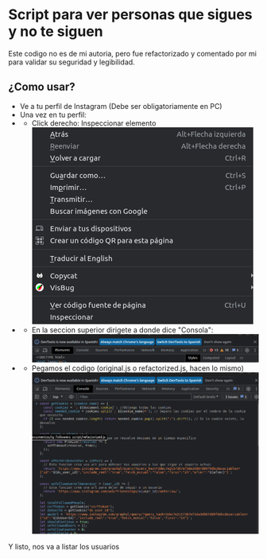 # Script para ver personas que sigues y no te siguen

Este codigo no es de mi autoria, pero fue refactorizado y comentado por mi para validar su seguridad y legibilidad.

## ¿Como usar?

- Ve a tu perfil de Instagram (Debe ser obligatoriamente en PC)
- Una vez en tu perfil:
- - Click derecho: Inspeccionar elemento
    ![Alt text](image.png)
- - En la seccion superior dirigete a donde dice "Consola":
    ![Alt text](image-1.png)
- - Pegamos el codigo (original.js o refactorized.js, hacen lo mismo)
    ![Alt text](image-2.png)

Y listo, nos va a listar los usuarios
